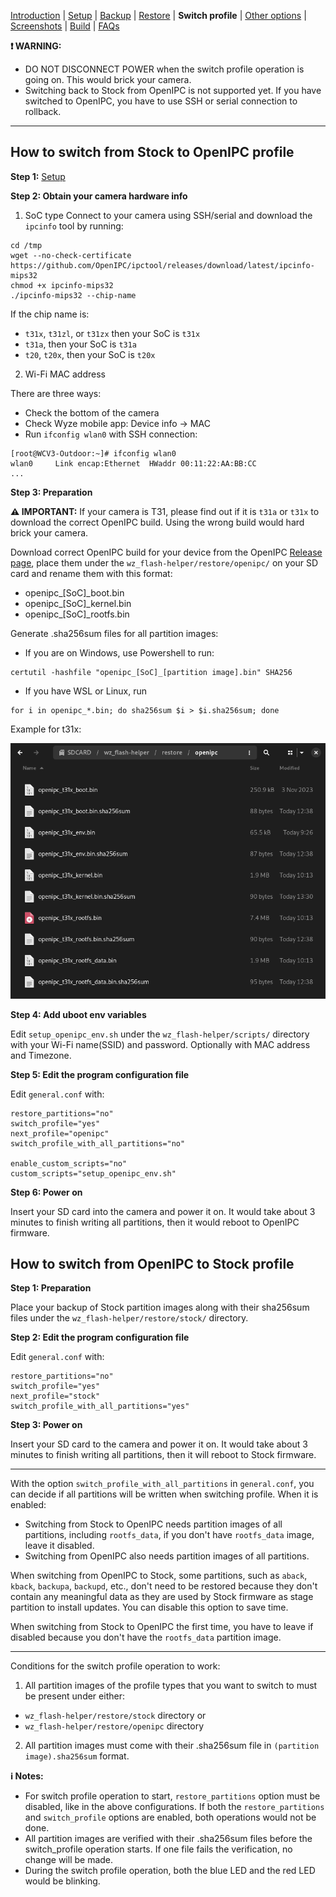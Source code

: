 
[Introduction](README.md) | [Setup](README_setup.md) | [Backup](README_backup.md) | [Restore](README_restore.md) | **Switch profile** | [Other options](README_other_options.md) | [Screenshots](README_screenshots.md) | [Build](README_build.md) | [FAQs](README_FAQs.md)



**❗ WARNING:**
- DO NOT DISCONNECT POWER when the switch profile operation is going on. This would brick your camera.
- Switching back to Stock from OpenIPC is not supported yet. If you have switched to OpenIPC, you have to use SSH or serial connection to rollback.

-----

## How to switch from Stock to OpenIPC profile

**Step 1:** [Setup](README_setup.md)

**Step 2: Obtain your camera hardware info**
1. SoC type
Connect to your camera using SSH/serial and download the `ipcinfo` tool by running:
```
cd /tmp
wget --no-check-certificate https://github.com/OpenIPC/ipctool/releases/download/latest/ipcinfo-mips32
chmod +x ipcinfo-mips32
./ipcinfo-mips32 --chip-name
```
If the chip name is:
- `t31x`, `t31zl`, or `t31zx` then your SoC is `t31x`
- `t31a`, then your SoC is `t31a`
- `t20`, `t20x`, then your SoC is `t20x`

2. Wi-Fi MAC address

There are three ways:
- Check the bottom of the camera
- Check Wyze mobile app: Device info -> MAC
- Run `ifconfig wlan0` with SSH connection:

```
[root@WCV3-Outdoor:~]# ifconfig wlan0
wlan0     Link encap:Ethernet  HWaddr 00:11:22:AA:BB:CC
...
```

**Step 3: Preparation**

**⚠️ IMPORTANT:** If your camera is T31, please find out if it is `t31a` or `t31x` to download the correct OpenIPC build. Using the wrong build would hard brick your camera.

Download correct OpenIPC build for your device from the OpenIPC [Release page](https://github.com/OpenIPC/firmware/releases/tag/latest), place them under the `wz_flash-helper/restore/openipc/` on your SD card and rename them with this format:
- openipc_[SoC]_boot.bin
- openipc_[SoC]_kernel.bin
- openipc_[SoC]_rootfs.bin

Generate .sha256sum files for all partition images:
- If you are on Windows, use Powershell to run:
```
certutil -hashfile "openipc_[SoC]_[partition image].bin" SHA256
```
 
- If you have WSL or Linux, run
```
for i in openipc_*.bin; do sha256sum $i > $i.sha256sum; done
```

Example for t31x:

![Alt text](https://raw.githubusercontent.com/archandanime/wz_flash-helper/main/images/switch_profile_01.png)

**Step 4: Add uboot env variables**

Edit `setup_openipc_env.sh` under the `wz_flash-helper/scripts/` directory with your Wi-Fi name(SSID) and password. Optionally with MAC address and Timezone.

**Step 5: Edit the program configuration file**

Edit `general.conf` with:
```
restore_partitions="no"
switch_profile="yes"
next_profile="openipc"
switch_profile_with_all_partitions="no"

enable_custom_scripts="no"
custom_scripts="setup_openipc_env.sh"
```

**Step 6: Power on**

Insert your SD card into the camera and power it on. It would take about 3 minutes to finish writing all partitions, then it would reboot to OpenIPC firmware.

## How to switch from OpenIPC to Stock profile
**Step 1: Preparation**

Place your backup of Stock partition images along with their sha256sum files under the `wz_flash-helper/restore/stock/` directory.

**Step 2: Edit the program configuration file**

Edit `general.conf` with:
```
restore_partitions="no"
switch_profile="yes"
next_profile="stock"
switch_profile_with_all_partitions="yes"
```

**Step 3: Power on**

Insert your SD card to the camera and power it on. It would take about 3 minutes to finish writing all partitions, then it will reboot to Stock firmware.


-----

With the option `switch_profile_with_all_partitions` in `general.conf`, you can decide if all partitions will be written when switching profile.
When it is enabled:
- Switching from Stock to OpenIPC needs partition images of all partitions, including `rootfs_data`, if you don't have `rootfs_data` image, leave it disabled.
- Switching from OpenIPC also needs partition images of all partitions.

When switching from OpenIPC to Stock, some partitions, such as `aback`, `kback`, `backupa`, `backupd`, etc., don't need to be restored because they don't contain any meaningful data as they are used by Stock firmware as stage partition to install updates. You can disable this option to save time.

When switching from Stock to OpenIPC the first time, you have to leave if disabled because you don't have the `rootfs_data` partition image.



-----
Conditions for the switch profile operation to work:

1. All partition images of the profile types that you want to switch to must be present under either:
- `wz_flash-helper/restore/stock` directory or
- `wz_flash-helper/restore/openipc` directory

2. All partition images must come with their .sha256sum file in `(partition image).sha256sum` format.


**ℹ️ Notes:**
- For switch profile operation to start, `restore_partitions` option must be disabled, like in the above configurations. If both the  `restore_partitions` and `switch_profile` options are enabled, both operations would not be done.
- All partition images are verified with their .sha256sum files before the switch_profile operation starts. If one file fails the verification, no change will be made.
- During the switch profile operation, both the blue LED and the red LED would be blinking.

